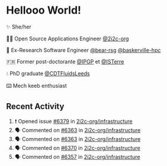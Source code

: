 # Hellooo World!

✨ She/her

👩‍💻 Open Source Applications Engineer [@2i2c-org](https://2i2c.org/)

🐻 Ex-Research Software Engineer [@bear-rsg](https://github.com/bear-rsg) [@baskerville-hpc](https://github.com/baskerville-hpc) 

🇫🇷 Former post-doctorante [@IPGP](https://github.com/IPGP) et [@ISTerre](https://www.isterre.fr/) 

💧 PhD graduate [@CDTFluidsLeeds](https://fluid-dynamics.leeds.ac.uk/) 

⌨️ Mech keeb enthusiast 

## Recent Activity 

<!--START_SECTION:activity-->
1. ❗ Opened issue [#6379](https://github.com/2i2c-org/infrastructure/issues/6379) in [2i2c-org/infrastructure](https://github.com/2i2c-org/infrastructure)
2. 🗣 Commented on [#6363](https://github.com/2i2c-org/infrastructure/issues/6363#issuecomment-3079205459) in [2i2c-org/infrastructure](https://github.com/2i2c-org/infrastructure)
3. 🗣 Commented on [#6363](https://github.com/2i2c-org/infrastructure/issues/6363#issuecomment-3079127470) in [2i2c-org/infrastructure](https://github.com/2i2c-org/infrastructure)
4. 🗣 Commented on [#6370](https://github.com/2i2c-org/infrastructure/issues/6370#issuecomment-3079083658) in [2i2c-org/infrastructure](https://github.com/2i2c-org/infrastructure)
5. 🗣 Commented on [#6357](https://github.com/2i2c-org/infrastructure/issues/6357#issuecomment-3078891989) in [2i2c-org/infrastructure](https://github.com/2i2c-org/infrastructure)
<!--END_SECTION:activity-->
